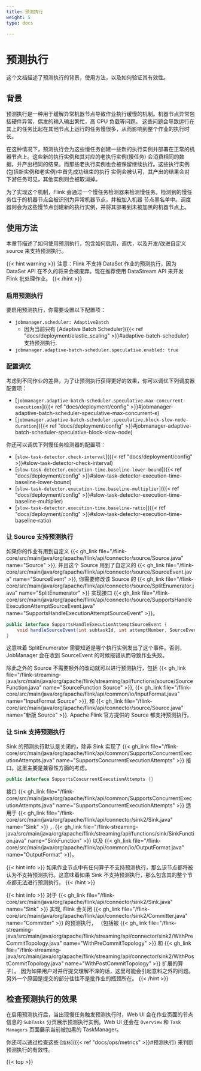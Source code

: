 ```yaml
---
title: 预测执行
weight: 5
type: docs

---
```

<!--
Licensed to the Apache Software Foundation (ASF) under one
or more contributor license agreements.  See the NOTICE file
distributed with this work for additional information
regarding copyright ownership.  The ASF licenses this file
to you under the Apache License, Version 2.0 (the
"License"); you may not use this file except in compliance
with the License.  You may obtain a copy of the License at

  http://www.apache.org/licenses/LICENSE-2.0

Unless required by applicable law or agreed to in writing,
software distributed under the License is distributed on an
"AS IS" BASIS, WITHOUT WARRANTIES OR CONDITIONS OF ANY
KIND, either express or implied.  See the License for the
specific language governing permissions and limitations
under the License.
-->

# 预测执行
这个文档描述了预测执行的背景，使用方法，以及如何验证其有效性。

## 背景
预测执行是一种用于缓解异常机器节点导致作业执行缓慢的机制。机器节点异常包括硬件异常，偶发的输入输出繁忙，高 CPU 负载等问题。
这些问题会导致运行在其上的任务比起在其他节点上运行的任务慢很多，从而影响到整个作业的执行时长。

在这种情况下，预测执行会为这些慢任务创建一些新的执行实例并部署在正常的机器节点上。这些新的执行实例和其对应的老执行实例(慢任务)
会消费相同的数据，并产出相同的结果。而那些老执行实例也会被保留继续执行。这些执行实例(包括新实例和老实例)中首先成功结束的执行
实例会被认可，其产出的结果会对下游任务可见，其他实例则会被取消掉。

为了实现这个机制，Flink 会通过一个慢任务检测器来检测慢任务。检测到的慢任务位于的机器节点会被识别为异常机器节点，并被加入机器
节点黑名单中。调度器则会为这些慢节点创建新的执行实例，并将其部署到未被加黑的机器节点上。

## 使用方法
本章节描述了如何使用预测执行，包含如何启用，调优，以及开发/改进自定义 source 来支持预测执行。

{{< hint warning >}}
注意：Flink 不支持 DataSet 作业的预测执行，因为 DataSet API 在不久的将来会被废弃。现在推荐使用 DataStream API 来开发 Flink 批处理作业。
{{< /hint >}}

### 启用预测执行
要启用预测执行，你需要设置以下配置项：
- `jobmanager.scheduler: AdaptiveBatch`
    - 因为当前只有 [Adaptive Batch Scheduler]({{< ref "docs/deployment/elastic_scaling" >}}#adaptive-batch-scheduler) 支持预测执行.
- `jobmanager.adaptive-batch-scheduler.speculative.enabled: true`

### 配置调优
考虑到不同作业的差异，为了让预测执行获得更好的效果，你可以调优下列调度器配置项：
- [`jobmanager.adaptive-batch-scheduler.speculative.max-concurrent-executions`]({{< ref "docs/deployment/config" >}}#jobmanager-adaptive-batch-scheduler-speculative-max-concurrent-e)
- [`jobmanager.adaptive-batch-scheduler.speculative.block-slow-node-duration`]({{< ref "docs/deployment/config" >}}#jobmanager-adaptive-batch-scheduler-speculative-block-slow-node)

你还可以调优下列慢任务检测器的配置项：
- [`slow-task-detector.check-interval`]({{< ref "docs/deployment/config" >}}#slow-task-detector-check-interval)
- [`slow-task-detector.execution-time.baseline-lower-bound`]({{< ref "docs/deployment/config" >}}#slow-task-detector-execution-time-baseline-lower-bound)
- [`slow-task-detector.execution-time.baseline-multiplier`]({{< ref "docs/deployment/config" >}}#slow-task-detector-execution-time-baseline-multiplier)
- [`slow-task-detector.execution-time.baseline-ratio`]({{< ref "docs/deployment/config" >}}#slow-task-detector-execution-time-baseline-ratio)

### 让 Source 支持预测执行
如果你的作业有用到自定义 {{< gh_link file="/flink-core/src/main/java/org/apache/flink/api/connector/source/Source.java" name="Source" >}}, 
并且这个 Source 用到了自定义的 {{< gh_link file="/flink-core/src/main/java/org/apache/flink/api/connector/source/SourceEvent.java" name="SourceEvent" >}},
你需要修改该 Source 的 {{< gh_link file="/flink-core/src/main/java/org/apache/flink/api/connector/source/SplitEnumerator.java" name="SplitEnumerator" >}} 
实现接口 {{< gh_link file="/flink-core/src/main/java/org/apache/flink/api/connector/source/SupportsHandleExecutionAttemptSourceEvent.java" name="SupportsHandleExecutionAttemptSourceEvent" >}}。
```java
public interface SupportsHandleExecutionAttemptSourceEvent {
    void handleSourceEvent(int subtaskId, int attemptNumber, SourceEvent sourceEvent);
}
```
这意味着 SplitEnumerator 需要知道是哪个执行实例发出了这个事件。否则，JobManager 会在收到 SourceEvent 的时候报错从而导致作业失败。

除此之外的 Source 不需要额外的改动就可以进行预测执行，包括 
{{< gh_link file="/flink-streaming-java/src/main/java/org/apache/flink/streaming/api/functions/source/SourceFunction.java" name="SourceFunction Source" >}}, 
{{< gh_link file="/flink-core/src/main/java/org/apache/flink/api/common/io/InputFormat.java" name="InputFormat Source" >}}, 
和 {{< gh_link file="/flink-core/src/main/java/org/apache/flink/api/connector/source/Source.java" name="新版 Source" >}}.
Apache Flink 官方提供的 Source 都支持预测执行。

### 让 Sink 支持预测执行
Sink 的预测执行默认是关闭的，除非 Sink 实现了 {{< gh_link file="/flink-core/src/main/java/org/apache/flink/api/common/SupportsConcurrentExecutionAttempts.java" name="SupportsConcurrentExecutionAttempts" >}}
接口。这里主要是兼容性方面的考虑。
```java
public interface SupportsConcurrentExecutionAttempts {}
```
接口 {{< gh_link file="/flink-core/src/main/java/org/apache/flink/api/common/SupportsConcurrentExecutionAttempts.java" name="SupportsConcurrentExecutionAttempts" >}}
适用于 {{< gh_link file="/flink-core/src/main/java/org/apache/flink/api/connector/sink2/Sink.java" name="Sink" >}}
，{{< gh_link file="/flink-streaming-java/src/main/java/org/apache/flink/streaming/api/functions/sink/SinkFunction.java" name="SinkFunction" >}}
以及 {{< gh_link file="/flink-core/src/main/java/org/apache/flink/api/common/io/OutputFormat.java" name="OutputFormat" >}}。

{{< hint info >}}
如果作业节点中有任何算子不支持预测执行，那么该节点都将被认为不支持预测执行。这意味着如果 Sink 不支持预测执行，那么包含其的整个节点都无法进行预测执行。
{{< /hint >}}

{{< hint info >}}
对于 {{< gh_link file="/flink-core/src/main/java/org/apache/flink/api/connector/sink2/Sink.java" name="Sink" >}} 实现, 
Flink 会关闭 {{< gh_link file="/flink-core/src/main/java/org/apache/flink/api/connector/sink2/Committer.java" name="Committer" >}} 的预测执行，
（包括被 {{< gh_link file="/flink-streaming-java/src/main/java/org/apache/flink/streaming/api/connector/sink2/WithPreCommitTopology.java" name="WithPreCommitTopology" >}} 和 {{< gh_link file="/flink-streaming-java/src/main/java/org/apache/flink/streaming/api/connector/sink2/WithPostCommitTopology.java" name="WithPostCommitTopology" >}} 扩展的算子）。
因为如果用户对并行提交理解不深的话，这里可能会引起意料之外的问题。另外一个原因是提交的部分往往不是批作业的瓶颈所在。
{{< /hint >}}

## 检查预测执行的效果
在启用预测执行后，当出现慢任务触发预测执行时，Web UI 会在作业页面的节点信息的 `SubTasks` 分页展示预测执行实例。Web UI 
还会在 `Overview` 和 `Task Managers` 页面展示当前被加黑的 TaskManager。

你还可以通过检查这些 [`指标`]({{< ref "docs/ops/metrics" >}}#预测执行) 来判断预测执行的有效性。

{{< top >}}
